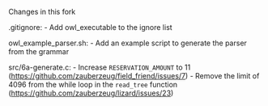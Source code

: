 Changes in this fork

 .gitignore:
    - Add owl_executable to the ignore list

owl_example_parser.sh:
    - Add an example script to generate the parser from the grammar

src/6a-generate.c:
    - Increase `RESERVATION_AMOUNT` to 11 (https://github.com/zauberzeug/field_friend/issues/7)
    - Remove the limit of 4096 from the while loop in the `read_tree` function (https://github.com/zauberzeug/lizard/issues/23)

